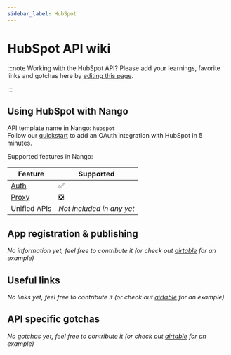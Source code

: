 ```yaml
---
sidebar_label: HubSpot
---
```


# HubSpot API wiki

:::note Working with the HubSpot API?
Please add your learnings, favorite links and gotchas here by [editing this page](https://github.com/nangohq/nango/tree/master/docs/docs/providers/hubspot.md).

:::

## Using HubSpot with Nango

API template name in Nango: `hubspot`  
Follow our [quickstart](../quickstart.md) to add an OAuth integration with HubSpot in 5 minutes.

Supported features in Nango:

| Feature                            | Supported                 |
| ---------------------------------- | ------------------------- |
| [Auth](/nango-auth/core-concepts)  | ✅                        |
| [Proxy](/nango-unified-apis/proxy) | ❎                        |
| Unified APIs                       | _Not included in any yet_ |

## App registration & publishing

_No information yet, feel free to contribute it (or check out [airtable](airtable.md) for an example)_

## Useful links

_No links yet, feel free to contribute it (or check out [airtable](airtable.md) for an example)_

## API specific gotchas

_No gotchas yet, feel free to contribute it (or check out [airtable](airtable.md) for an example)_
